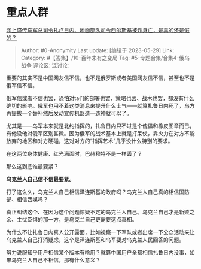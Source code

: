 # 重点人群
[网上盛传乌军总司令扎卢日内、地面部队司令西尔斯基被炸身亡，是真的还是假的？](https://www.zhihu.com/question/600471170/answer/3049567633)

> Author: #0-Anonymity
> Last update: [编辑于 2023-05-29]
> Link:
> Category: #【答集】/10-百年未有之变局
> Tag: #5-专题合集/合集4-俄乌战争
> 评论区:
> 泛讨论:

重要的其实不是中国网友信不信，也不是俄罗斯或者美国网友信不信，甚至也不是俄军信不信。

俄军信或者不信也罢，恐怕对ta们的部署也罢、策略也罢、战术也罢，都没有什么确切的影响。俄军也用不着这类消息来提升什么士气——就算扎鲁日内死了，乌方再提拔一个替补然后发动宣传机器造一造神就可以了。

尤其是——乌军本来就是北约指挥的，扎鲁日内只不过是个傀儡和橡皮图章而已，有他没他对俄军区别甚微。因为俄军的战术基本上就是打呆仗，靠火力在对方不能放弃的地区和对方硬碰，这对对方的“指挥艺术”几乎没什么特别的要求。

在这两位身体健康、红光满面时，巴赫穆特不是一样丢了？

那么这到底谁最要紧？

**乌克兰人自己信不信最要紧。**

打了这么久，乌克兰人自己相信泽连斯基的政府吗？乌克兰人自己真的相信国防部、相信西媒吗？

真正纠结这个、在因为这个问题惊疑不定的乌克兰人自己。乌克兰自己才是新败之余、主忧臣惧的那一方，是乌克兰自己更需要这点真相。

为什么不让扎鲁日内真人公开露面，比如视察一下军队或者出席一下公众活动来让乌克兰人自己打消疑虑，这个是泽连斯基和乌军要对乌克兰人民回答的问题。

努力说服知乎用户相信某个版本有啥用？就算中国用户全都相信扎鲁日内没事，如果乌克兰人自己不相信，那有什么意义？

